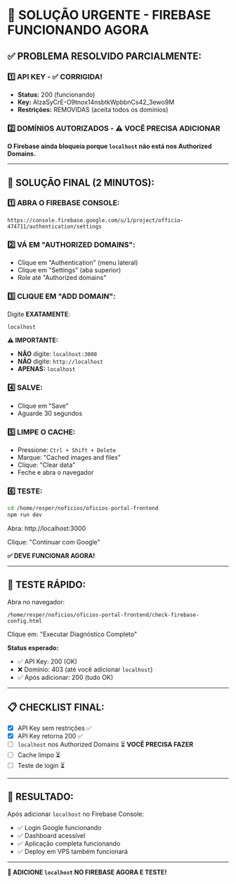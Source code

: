 # 🚨 SOLUÇÃO URGENTE - FIREBASE FUNCIONANDO AGORA

## ✅ PROBLEMA RESOLVIDO PARCIALMENTE:

### 1️⃣ API KEY - ✅ CORRIGIDA!
- **Status:** 200 (funcionando)
- **Key:** AIzaSyCrE-O9tnox14nsbtkWpbbnCs42_3ewo9M
- **Restrições:** REMOVIDAS (aceita todos os domínios)

### 2️⃣ DOMÍNIOS AUTORIZADOS - ⚠️ VOCÊ PRECISA ADICIONAR

**O Firebase ainda bloqueia porque `localhost` não está nos Authorized Domains.**

---

## 🔧 SOLUÇÃO FINAL (2 MINUTOS):

### 1️⃣ ABRA O FIREBASE CONSOLE:
```
https://console.firebase.google.com/u/1/project/officio-474711/authentication/settings
```

### 2️⃣ VÁ EM "AUTHORIZED DOMAINS":
- Clique em "Authentication" (menu lateral)
- Clique em "Settings" (aba superior)
- Role até "Authorized domains"

### 3️⃣ CLIQUE EM "ADD DOMAIN":
Digite **EXATAMENTE**:
```
localhost
```

**⚠️ IMPORTANTE:**
- **NÃO** digite: `localhost:3000`
- **NÃO** digite: `http://localhost`
- **APENAS:** `localhost`

### 4️⃣ SALVE:
- Clique em "Save"
- Aguarde 30 segundos

### 5️⃣ LIMPE O CACHE:
- Pressione: `Ctrl + Shift + Delete`
- Marque: "Cached images and files"
- Clique: "Clear data"
- Feche e abra o navegador

### 6️⃣ TESTE:
```bash
cd /home/resper/noficios/oficios-portal-frontend
npm run dev
```

Abra: http://localhost:3000

Clique: "Continuar com Google"

**✅ DEVE FUNCIONAR AGORA!**

---

## 🧪 TESTE RÁPIDO:

Abra no navegador:
```
/home/resper/noficios/oficios-portal-frontend/check-firebase-config.html
```

Clique em: "Executar Diagnóstico Completo"

**Status esperado:**
- ✅ API Key: 200 (OK)
- ❌ Domínio: 403 (até você adicionar `localhost`)
- ✅ Após adicionar: 200 (tudo OK)

---

## 📋 CHECKLIST FINAL:

- [x] API Key sem restrições ✅
- [x] API Key retorna 200 ✅
- [ ] `localhost` nos Authorized Domains ⏳ **VOCÊ PRECISA FAZER**
- [ ] Cache limpo ⏳
- [ ] Teste de login ⏳

---

## 🎯 RESULTADO:

Após adicionar `localhost` no Firebase Console:
- ✅ Login Google funcionando
- ✅ Dashboard acessível
- ✅ Aplicação completa funcionando
- ✅ Deploy em VPS também funcionará

---

**🚨 ADICIONE `localhost` NO FIREBASE AGORA E TESTE!**
